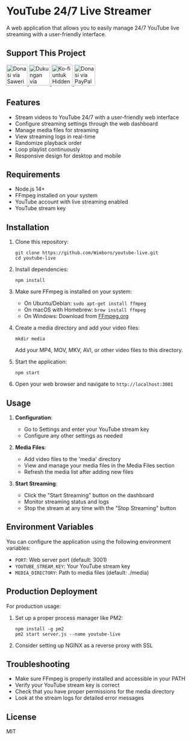 # YouTube 24/7 Live Streamer

A web application that allows you to easily manage 24/7 YouTube live streaming with a user-friendly interface.

## Support This Project

<p>
  <a href="https://saweria.co/HiddenCyber">
    <img src="https://asset.hiddencyber.online/donate-buttons/saweria.svg" alt="Donasi via Saweria" height="56">
  </a>

  <a href="https://support.hiddencyber.online">
    <img src="https://asset.hiddencyber.online/donate-buttons/qris.svg" alt="Dukungan via QRIS" height="56">
  </a>

  <a href="https://ko-fi.com/hiddencyber">
    <img src="https://asset.hiddencyber.online/donate-buttons/ko-fi.svg" alt="Ko-fi untuk HiddenCyber" height="56">
  </a>

  <a href="https://paypal.me/wimboro">
    <img src="https://asset.hiddencyber.online/donate-buttons/paypal.svg" alt="Donasi via PayPal" height="56">
  </a>
</p>

## Features

- Stream videos to YouTube 24/7 with a user-friendly web interface
- Configure streaming settings through the web dashboard
- Manage media files for streaming
- View streaming logs in real-time
- Randomize playback order
- Loop playlist continuously
- Responsive design for desktop and mobile

## Requirements

- Node.js 14+
- FFmpeg installed on your system
- YouTube account with live streaming enabled
- YouTube stream key

## Installation

1. Clone this repository:
   ```
   git clone https://github.com/Wimboro/youtube-live.git
   cd youtube-live
   ```

2. Install dependencies:
   ```
   npm install
   ```

3. Make sure FFmpeg is installed on your system:
   - On Ubuntu/Debian: `sudo apt-get install ffmpeg`
   - On macOS with Homebrew: `brew install ffmpeg`
   - On Windows: Download from [FFmpeg.org](https://ffmpeg.org/download.html)

4. Create a media directory and add your video files:
   ```
   mkdir media
   ```
   Add your MP4, MOV, MKV, AVI, or other video files to this directory.

5. Start the application:
   ```
   npm start
   ```

6. Open your web browser and navigate to `http://localhost:3001`

## Usage

1. **Configuration**: 
   - Go to Settings and enter your YouTube stream key
   - Configure any other settings as needed

2. **Media Files**:
   - Add video files to the 'media' directory
   - View and manage your media files in the Media Files section
   - Refresh the media list after adding new files

3. **Start Streaming**:
   - Click the "Start Streaming" button on the dashboard
   - Monitor streaming status and logs
   - Stop the stream at any time with the "Stop Streaming" button

## Environment Variables

You can configure the application using the following environment variables:
- `PORT`: Web server port (default: 3001)
- `YOUTUBE_STREAM_KEY`: Your YouTube stream key
- `MEDIA_DIRECTORY`: Path to media files (default: ./media)

## Production Deployment

For production usage:

1. Set up a proper process manager like PM2:
   ```
   npm install -g pm2
   pm2 start server.js --name youtube-live
   ```

2. Consider setting up NGINX as a reverse proxy with SSL

## Troubleshooting

- Make sure FFmpeg is properly installed and accessible in your PATH
- Verify your YouTube stream key is correct
- Check that you have proper permissions for the media directory
- Look at the stream logs for detailed error messages

## License

MIT 
